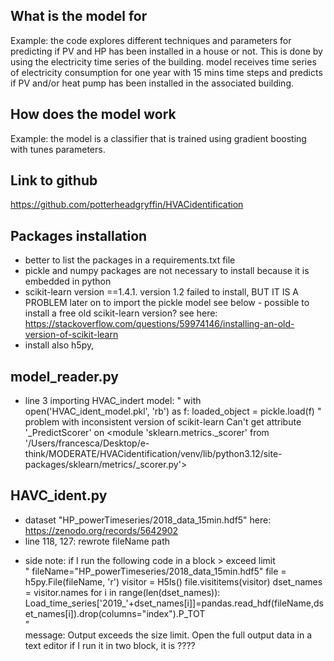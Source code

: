 ## What is the model for
Example: the code explores different techniques and parameters for predicting if PV and HP has been installed in a house or not. This is done by using the electricity time series of the building. model receives time series of electricity consumption for one year with 15 mins time steps and predicts if PV and/or heat pump has been installed in the associated building.

## How does the model work
Example: the model is a classifier that is trained using gradient boosting with tunes parameters.

## Link to github
https://github.com/potterheadgryffin/HVACidentification


## Packages installation
* better to list the packages in a requirements.txt file 
* pickle and numpy packages are not necessary to install  because it is embedded in python
* scikit-learn version ==1.4.1. version 1.2 failed to install, BUT IT IS A PROBLEM later on to import the pickle model see below - possible to install a free old scikit-learn version? see here: https://stackoverflow.com/questions/59974146/installing-an-old-version-of-scikit-learn
* install also h5py,

## model_reader.py
- line 3 importing HVAC_indert model: 
"
with open('HVAC_ident_model.pkl', 'rb') as f:
    loaded_object = pickle.load(f)
"
problem with inconsistent version of scikit-learn
Can't get attribute '_PredictScorer' on <module 'sklearn.metrics._scorer' from '/Users/francesca/Desktop/e-think/MODERATE/HVACidentification/venv/lib/python3.12/site-packages/sklearn/metrics/_scorer.py'>


## HAVC_ident.py
* dataset "HP_powerTimeseries/2018_data_15min.hdf5" here: https://zenodo.org/records/5642902
* line 118, 127: rewrote fileName path 
- side note: if I run the following code in a block > exceed limit  
"
fileName="HP_powerTimeseries/2018_data_15min.hdf5"
file = h5py.File(fileName, 'r')
visitor = H5ls()
file.visititems(visitor)
dset_names = visitor.names
for i in range(len(dset_names)):
    Load_time_series['2019_'+dset_names[i]]=pandas.read_hdf(fileName,dset_names[i]).drop(columns="index").P_TOT    
"  
message: Output exceeds the size limit. Open the full output data in a text editor
if I run it in two block, it is ????